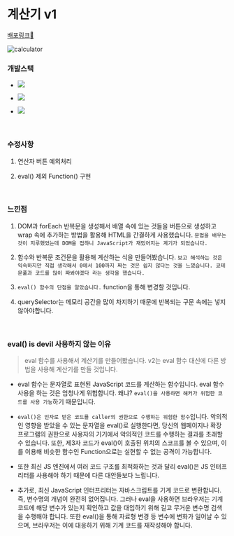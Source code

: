 # 계산기 v1

[배포링크:elephant:](https://chuhoon.github.io/calculator/index.html)

![calculator](https://user-images.githubusercontent.com/68219145/168583615-34b8a1fe-e29c-4deb-a642-02e4eacade23.gif)

### 개발스택

- <img src="https://img.shields.io/badge/HTML5-E34F26?style=flat-square&logo=HTML5&logoColor=white"/></a>

- <img src="https://img.shields.io/badge/CSS3-1572B6?style=flat-square&logo=CSS3&logoColor=white"/></a>

- <img src="https://img.shields.io/badge/Javascript-ffb13b?style=flat-square&logo=javascript&logoColor=white"/>

<br>

### 수정사항

1. 연산자 버튼 예외처리

2. eval() 제외 Function() 구현

<br>

### 느낀점

1. DOM과 forEach 반복문을 생성해서 배열 속에 있는 것들을 버튼으로 생성하고 wrap 속에 추가하는 방법을 활용해 HTML을 간결하게 사용했습니다. `문법을 배우는 것이 지루했었는데 DOM을 접하니 JavaScript가 재밌어지는 계기가 되었습니다.`

2. 함수와 반복문 조건문을 활용해 계산하는 식을 만들어봤습니다. `보고 해석하는 것은 익숙하지만 직접 생각해서 0에서 100까지 짜는 것은 쉽지 않다는 것을 느꼈습니다. 코테 문풀과 코드를 많이 짜봐야겠다 라는 생각을 했습니다.`

3. `eval() 함수의 단점을 알았습니다.` function을 통해 변경할 것입니다.

4. querySelector는 메모리 공간을 많이 차지하기 때문에 반복되는 구문 속에는 넣지 않아야합니다.

<br>

### eval() is devil 사용하지 않는 이유

> eval 함수를 사용해서 계산기를 만들어봤습니다. v2는 eval 함수 대신에 다른 방법을 사용해 계산기를 만들 것입니다.

- eval 함수는 문자열로 표현된 JavaScript 코드를 계산하는 함수입니다. eval 함수 사용을 하는 것은 엄청나게 위험합니다. 왜냐? `eval()을 사용하면 해커가 위험한 코드를 사용 가능`하기 때문입니다.

- `eval()은 인자로 받은 코드를 caller의 권한으로 수행하는 위험한 함수`입니다. 악의적인 영향을 받았을 수 있는 문자열을 eval()로 실행한다면, 당신의 웹페이지나 확장 프로그램의 권한으로 사용자의 기기에서 악의적인 코드를 수행하는 결과를 초래할 수 있습니다. 또한, 제3자 코드가 eval()이 호출된 위치의 스코프를 볼 수 있으며, 이를 이용해 비슷한 함수인 Function으로는 실현할 수 없는 공격이 가능합니다.

- 또한 최신 JS 엔진에서 여러 코드 구조를 최적화하는 것과 달리 eval()은 JS 인터프리터를 사용해야 하기 때문에 다른 대안들보다 느립니다.

- 추가로, 최신 JavaScript 인터프리터는 자바스크립트를 기계 코드로 변환합니다. 즉, 변수명의 개념이 완전히 없어집니다. 그러나 eval을 사용하면 브라우저는 기계 코드에 해당 변수가 있는지 확인하고 값을 대입하기 위해 길고 무거운 변수명 검색을 수행해야 합니다. 또한 eval()을 통해 자료형 변경 등 변수에 변화가 일어날 수 있으며, 브라우저는 이에 대응하기 위해 기계 코드를 재작성해야 합니다.
